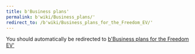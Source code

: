 ```yaml
---
title: b'Business plans'
permalink: b'wiki/Business_plans/'
redirect_to: /b'wiki/Business_plans_for_the_Freedom_EV/'
---
```


You should automatically be redirected to [b'Business plans for the Freedom EV'](/b'wiki/Business_plans_for_the_Freedom_EV/')
